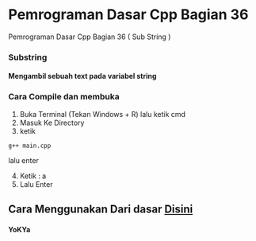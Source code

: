 # Pemrograman Dasar Cpp Bagian 36
 Pemrograman Dasar Cpp Bagian 36 ( Sub String )

### Substring 
#### Mengambil sebuah text pada variabel string

### Cara Compile dan membuka
1. Buka Terminal (Tekan Windows + R) lalu ketik cmd
2. Masuk Ke Directory
3. ketik
```
g++ main.cpp
```
lalu enter

4. Ketik : a
5. Lalu Enter

## Cara Menggunakan Dari dasar [Disini](https://github.com/YoKYa/Pemrograman-Dasar-Cpp-Bagian-1)


#### YoKYa
